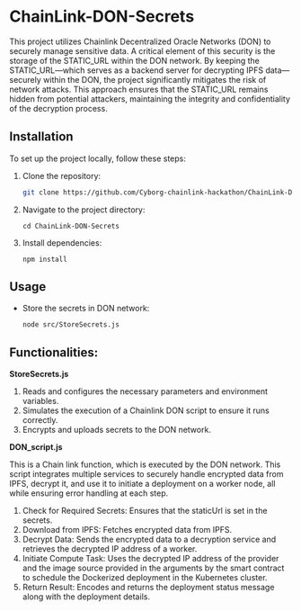 # ChainLink-DON-Secrets

This project utilizes Chainlink Decentralized Oracle Networks (DON) to securely manage sensitive data. A critical element of this security is the storage of the STATIC_URL within the DON network. By keeping the STATIC_URL—which serves as a backend server for decrypting IPFS data—securely within the DON, the project significantly mitigates the risk of network attacks. This approach ensures that the STATIC_URL remains hidden from potential attackers, maintaining the integrity and confidentiality of the decryption process.


## Installation

To set up the project locally, follow these steps:

1. Clone the repository:
   ```sh
   git clone https://github.com/Cyborg-chainlink-hackathon/ChainLink-DON-Secrets.git
   ```
2. Navigate to the project directory:
    ```
    cd ChainLink-DON-Secrets
    ```
3. Install dependencies:
    ```
    npm install
    ```

## Usage
- Store the secrets in DON network:
    ```
    node src/StoreSecrets.js
    ```
    
## Functionalities:
**StoreSecrets.js**
1. Reads and configures the necessary parameters and environment variables.
2. Simulates the execution of a Chainlink DON script to ensure it runs correctly.
3. Encrypts and uploads secrets to the DON network.


**DON_script.js**

This is a Chain link function, which is executed by the DON network. This script integrates multiple services to securely handle encrypted data from IPFS, decrypt it, and use it to initiate a deployment on a worker node, all while ensuring error handling at each step.
1. Check for Required Secrets: Ensures that the staticUrl is set in the secrets.
2. Download from IPFS: Fetches encrypted data from IPFS.
3. Decrypt Data: Sends the encrypted data to a decryption service and retrieves the decrypted IP address of a worker.
4. Initiate Compute Task: Uses the decrypted IP address of the provider and the image source provided in the arguments by the smart contract to schedule the Dockerized deployment in the Kubernetes cluster.
5. Return Result: Encodes and returns the deployment status message along with the deployment details.
